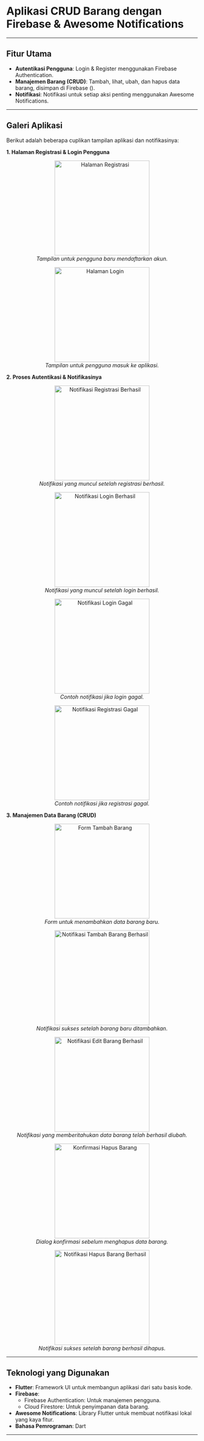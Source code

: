 # Aplikasi CRUD Barang dengan Firebase & Awesome Notifications

---
## Fitur Utama

* **Autentikasi Pengguna**: Login & Register menggunakan Firebase Authentication.
* **Manajemen Barang (CRUD)**: Tambah, lihat, ubah, dan hapus data barang, disimpan di Firebase ().
* **Notifikasi**: Notifikasi untuk setiap aksi penting menggunakan Awesome Notifications.

---
## Galeri Aplikasi

Berikut adalah beberapa cuplikan tampilan aplikasi dan notifikasinya:

**1. Halaman Registrasi & Login Pengguna**
<p align="center">
  <img src="documentation/img/registerScreen.png" alt="Halaman Registrasi" width="250"/>
  <br/>
  <em>Tampilan untuk pengguna baru mendaftarkan akun.</em>
</p>
<p align="center">
  <img src="documentation/img/loginScreen.png" alt="Halaman Login" width="250"/>
  <br/>
  <em>Tampilan untuk pengguna masuk ke aplikasi.</em>
</p>

**2. Proses Autentikasi & Notifikasinya**
<p align="center">
  <img src="documentation/img/registerSuccess.png" alt="Notifikasi Registrasi Berhasil" width="250"/>
  <br/>
  <em>Notifikasi yang muncul setelah registrasi berhasil.</em>
</p>
<p align="center">
  <img src="documentation/img/loginSuccess.png" alt="Notifikasi Login Berhasil" width="250"/>
  <br/>
  <em>Notifikasi yang muncul setelah login berhasil.</em>
</p>
<p align="center">
  <img src="documentation/img/loginFailed.png" alt="Notifikasi Login Gagal" width="250"/>
  <br/>
  <em>Contoh notifikasi jika login gagal.</em>
</p>
<p align="center">
  <img src="documentation/img/registerFailed.png" alt="Notifikasi Registrasi Gagal" width="250"/>
  <br/>
  <em>Contoh notifikasi jika registrasi gagal.</em>
</p>

**3. Manajemen Data Barang (CRUD)**
<p align="center">
  <img src="documentation/img/addBarangForm.png" alt="Form Tambah Barang" width="250"/>
  <br/>
  <em>Form untuk menambahkan data barang baru.</em>
</p>
<p align="center">
  <img src="documentation/img/addBarangSuccess.png" alt="Notifikasi Tambah Barang Berhasil" width="250"/>
  <br/>
  <em>Notifikasi sukses setelah barang baru ditambahkan.</em>
</p>
<p align="center">
  <img src="documentation/img/editBarangSuccess.png" alt="Notifikasi Edit Barang Berhasil" width="250"/>
  <br/>
  <em>Notifikasi yang memberitahukan data barang telah berhasil diubah.</em>
</p>
<p align="center">
  <img src="documentation/img/deleteBarangConfirm.png" alt="Konfirmasi Hapus Barang" width="250"/>
  <br/>
  <em>Dialog konfirmasi sebelum menghapus data barang.</em>
</p>
<p align="center">
  <img src="documentation/img/deleteBarangSuccess.png" alt="Notifikasi Hapus Barang Berhasil" width="250"/>
  <br/>
  <em>Notifikasi sukses setelah barang berhasil dihapus.</em>
</p>

---
## Teknologi yang Digunakan

* **Flutter**: Framework UI untuk membangun aplikasi dari satu basis kode.
* **Firebase**:
    * Firebase Authentication: Untuk manajemen pengguna.
    * Cloud Firestore: Untuk penyimpanan data barang.
* **Awesome Notifications**: Library Flutter untuk membuat notifikasi lokal yang kaya fitur.
* **Bahasa Pemrograman**: Dart

---
